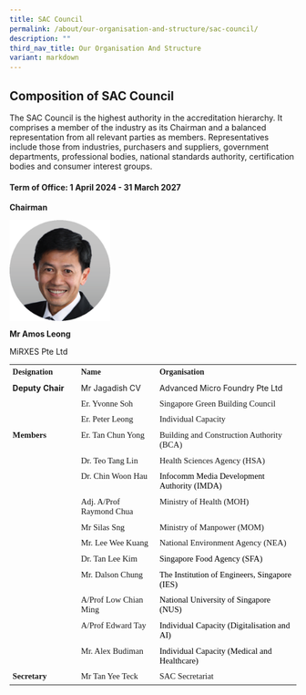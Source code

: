 ```yaml
---
title: SAC Council
permalink: /about/our-organisation-and-structure/sac-council/
description: ""
third_nav_title: Our Organisation And Structure
variant: markdown
---
```

## Composition of SAC Council

The SAC Council is the highest authority in the accreditation hierarchy. It comprises a member of the industry as its Chairman and a balanced representation from all relevant parties as members. Representatives include those from industries, purchasers and suppliers, government departments, professional bodies, national standards authority, certification bodies and consumer interest groups.

#### Term of Office: 1 April 2024 - 31 March 2027

 **Chairman**  

<img align="left" style="width: 177px;" src="/images/about/our-organisation-structure/Mr_Amos_Leong.png">

<br clear="left">


**Mr Amos Leong**

MiRXES Pte Ltd



   

<table summary="" title="" style="direction:ltr;
 border-collapse:collapse;border-style:solid;border-color:#A3A3A3;border-width:
 0pt" valign="top" cellspacing="0" cellpadding="0" border="0"><tbody><tr><td style="border-width:0pt;vertical-align:top;width:1.3076in;padding:4pt 4pt 4pt 4pt"><p style="margin:0in;font-family:Calibri"><span style="font-weight:bold">Designation</span></p></td><td style="border-width:0pt;vertical-align:top;width:1.6298in;padding:4pt 4pt 4pt 4pt"><p style="margin:0in;font-family:Calibri"><span style="font-weight:bold">Name</span></p></td><td style="border-width:0pt;vertical-align:top;width:3.0437in;padding:4pt 4pt 4pt 4pt"><p style="margin:0in;font-family:Calibri"><span style="font-weight:bold">Organisation</span></p></td></tr><tr><td style="border-width:0pt;vertical-align:top;width:1.327in;padding:4pt 4pt 4pt 4pt"><p style="margin:0in"><span style="font-weight:bold">Deputy Chair</span></p></td><td style="border-width:0pt;vertical-align:top;width:1.6298in;padding:4pt 4pt 4pt 4pt"><p style="margin:0in">Mr Jagadish CV</p></td><td style="border-width:0pt;vertical-align:top;width:3.0243in;padding:4pt 4pt 4pt 4pt"><p style="margin:0in;">Advanced Micro Foundry Pte Ltd</p></td></tr><tr><td style="border-width:0pt;vertical-align:top;width:1.3076in;padding:4pt 4pt 4pt 4pt"><p style="margin:0in;font-family:Calibri;font-size:11.0pt">&nbsp;</p></td><td style="border-width:0pt;vertical-align:top;width:1.6298in;padding:4pt 4pt 4pt 4pt"><p style="margin:0in;font-family:Calibri;font-size:11.0pt">Er. Yvonne Soh</p></td><td style="border-width:0pt;vertical-align:top;width:3.0437in;padding:4pt 4pt 4pt 4pt"><p style="margin:0in;font-family:Calibri;font-size:11.0pt">Singapore Green Building Council</p></td></tr><tr><td style="border-width:0pt;vertical-align:top;width:1.3076in;padding:4pt 4pt 4pt 4pt"><p style="margin:0in;font-family:Calibri;font-size:11.0pt">&nbsp;</p></td><td style="border-width:0pt;vertical-align:top;width:1.6298in;padding:4pt 4pt 4pt 4pt"><p style="margin:0in;font-family:Calibri;font-size:11.0pt">Er. Peter Leong</p></td><td style="border-width:0pt;vertical-align:top;width:3.0437in;padding:4pt 4pt 4pt 4pt"><p style="margin:0in;font-family:Calibri;font-size:11.0pt">Individual Capacity</p></td></tr><tr><td style="border-width:0pt;vertical-align:top;width:1.3076in;padding:4pt 4pt 4pt 4pt"><p style="margin:0in;font-family:Calibri;font-size:11.0pt"><span style="font-weight:bold">Members</span></p></td><td style="border-width:0pt;vertical-align:top;width:1.6298in;padding:4pt 4pt 4pt 4pt"><p style="margin:0in;font-family:Calibri;font-size:11.0pt">Er. Tan Chun Yong</p></td><td style="border-width:0pt;vertical-align:top;width:3.0715in;padding:4pt 4pt 4pt 4pt"><p style="margin:0in;font-family:Calibri;font-size:11.0pt">Building and Construction Authority (BCA)</p></td></tr><tr><td style="border-width:0pt;vertical-align:top;width:1.3076in;padding:4pt 4pt 4pt 4pt"><p style="margin:0in;font-family:Calibri;font-size:11.0pt">&nbsp;</p></td><td style="border-width:0pt;vertical-align:top;width:1.6298in;padding:4pt 4pt 4pt 4pt"><p style="margin:0in;font-family:Calibri;font-size:11.0pt">Dr. Teo Tang Lin</p></td><td style="border-width:0pt;vertical-align:top;width:3.0437in;padding:4pt 4pt 4pt 4pt"><p style="margin:0in;font-family:Calibri;font-size:11.0pt">Health Sciences Agency (HSA)</p></td></tr><tr><td style="border-width:0pt;vertical-align:top;width:1.3076in;padding:4pt 4pt 4pt 4pt"><p style="margin:0in;font-family:Calibri;font-size:11.0pt">&nbsp;</p></td><td style="border-width:0pt;vertical-align:top;width:1.6298in;padding:4pt 4pt 4pt 4pt"><p style="margin:0in;font-family:Calibri;font-size:11.0pt">Dr. Chin Woon Hau</p></td><td style="border-width:0pt;vertical-align:top;width:3.1756in;padding:4pt 4pt 4pt 4pt"><p style="margin:0in;font-family:Calibri;font-size:11.0pt;color:black">Infocomm Media Development Authority (IMDA)</p></td></tr><tr><td style="border-width:0pt;vertical-align:top;width:1.3076in;padding:4pt 4pt 4pt 4pt"><p style="margin:0in;font-family:Calibri;font-size:11.0pt">&nbsp;</p></td><td style="border-width:0pt;vertical-align:top;width:1.6298in;padding:4pt 4pt 4pt 4pt"><p style="margin:0in;font-family:Calibri;font-size:11.0pt">Adj. A/Prof Raymond Chua</p></td><td style="border-width:0pt;vertical-align:top;width:3.0437in;padding:4pt 4pt 4pt 4pt"><p style="margin:0in;font-family:Calibri;font-size:11.0pt">Ministry of Health (MOH)</p></td></tr><tr><td style="border-width:0pt;vertical-align:top;width:1.3076in;padding:4pt 4pt 4pt 4pt"><p style="margin:0in;font-family:Calibri;font-size:11.0pt">&nbsp;</p></td><td style="border-width:0pt;vertical-align:top;width:1.6298in;padding:4pt 4pt 4pt 4pt"><p style="margin:0in;font-family:Calibri;font-size:11.0pt">Mr Silas Sng</p></td><td style="border-width:0pt;vertical-align:top;width:3.0437in;padding:4pt 4pt 4pt 4pt"><p style="margin:0in;font-family:Calibri;font-size:11.0pt">Ministry of Manpower (MOM)</p></td></tr><tr><td style="border-width:0pt;vertical-align:top;width:1.3076in;padding:4pt 4pt 4pt 4pt"><p style="margin:0in;font-family:Calibri;font-size:11.0pt">&nbsp;</p></td><td style="border-width:0pt;vertical-align:top;width:1.6298in;padding:4pt 4pt 4pt 4pt"><p style="margin:0in;font-family:Calibri;font-size:11.0pt">Mr. Lee Wee Kuang</p></td><td style="border-width:0pt;vertical-align:top;width:3.0437in;padding:4pt 4pt 4pt 4pt"><p style="margin:0in;font-family:Calibri;font-size:11.0pt">National Environment Agency (NEA)</p></td></tr><tr><td style="border-width:0pt;vertical-align:top;width:1.3076in;padding:4pt 4pt 4pt 4pt"><p style="margin:0in;font-family:Calibri;font-size:11.0pt">&nbsp;</p></td><td style="border-width:0pt;vertical-align:top;width:1.6298in;padding:4pt 4pt 4pt 4pt"><p style="margin:0in;font-family:Calibri;font-size:11.0pt">Dr. Tan Lee Kim</p></td><td style="border-width:0pt;vertical-align:top;width:3.0437in;padding:4pt 4pt 4pt 4pt"><p style="margin:0in;font-family:Calibri;font-size:11.0pt;color:black">Singapore Food Agency (SFA)</p></td></tr><tr><td style="border-width:0pt;vertical-align:top;width:1.3076in;padding:4pt 4pt 4pt 4pt"><p style="margin:0in;font-family:Calibri;font-size:11.0pt">&nbsp;</p></td><td style="border-width:0pt;vertical-align:top;width:1.6298in;padding:4pt 4pt 4pt 4pt"><p style="margin:0in;font-family:Calibri;font-size:11.0pt">Mr. Dalson Chung</p></td><td style="border-width:0pt;vertical-align:top;width:3.0715in;padding:4pt 4pt 4pt 4pt"><p style="margin:0in;font-family:Calibri;font-size:11.0pt;color:black">The Institution of Engineers, Singapore (IES)</p></td></tr><tr><td style="border-width:0pt;vertical-align:top;width:1.3076in;padding:4pt 4pt 4pt 4pt"><p style="margin:0in;font-family:Calibri;font-size:11.0pt">&nbsp;</p></td><td style="border-width:0pt;vertical-align:top;width:1.6493in;padding:4pt 4pt 4pt 4pt"><p style="margin:0in;font-family:Calibri;font-size:11.0pt">A/Prof Low Chian Ming</p></td><td style="border-width:0pt;vertical-align:top;width:3.0243in;padding:4pt 4pt 4pt 4pt"><p style="margin:0in;font-family:Calibri;font-size:11.0pt;color:black">National University of Singapore (NUS)</p></td></tr><tr><td style="border-width:0pt;vertical-align:top;width:1.3076in;padding:4pt 4pt 4pt 4pt"><p style="margin:0in;font-family:Calibri;font-size:11.0pt">&nbsp;</p></td><td style="border-width:0pt;vertical-align:top;width:1.6298in;padding:4pt 4pt 4pt 4pt"><p style="margin:0in;font-family:Calibri;font-size:11.0pt">A/Prof Edward Tay</p></td><td style="border-width:0pt;vertical-align:top;width:3.0666in;padding:4pt 4pt 4pt 4pt"><p style="margin:0in;font-family:Calibri;font-size:11.0pt"><span style="color:black">Individual Capacity (Digitalisation and AI)</span></p></td></tr><tr><td style="border-width:0pt;vertical-align:top;width:1.3076in;padding:4pt 4pt 4pt 4pt"><p style="margin:0in;font-family:Calibri;font-size:11.0pt">&nbsp;</p></td><td style="border-width:0pt;vertical-align:top;width:1.6298in;padding:4pt 4pt 4pt 4pt"><p style="margin:0in;font-family:Calibri;font-size:11.0pt">Mr. Alex Budiman</p></td><td style="border-width:0pt;vertical-align:top;width:3.0715in;padding:4pt 4pt 4pt 4pt"><p style="margin:0in;font-family:Calibri;font-size:11.0pt"><span style="color:black">Individual Capacity (Medical and Healthcare)</span></p></td></tr><tr><td style="border-width:0pt;vertical-align:top;width:1.3076in;padding:4pt 4pt 4pt 4pt"><p style="margin:0in;font-family:Calibri;font-size:11.0pt"><span style="font-weight:bold">Secretary</span></p></td><td style="border-width:0pt;vertical-align:top;width:1.6298in;padding:4pt 4pt 4pt 4pt"><p style="margin:0in;font-family:Calibri;font-size:11.0pt">Mr Tan Yee Teck</p></td><td style="border-width:0pt;vertical-align:top;width:3.0437in;padding:4pt 4pt 4pt 4pt"><p style="margin:0in;font-family:Calibri;font-size:11.0pt">SAC Secretariat</p></td></tr></tbody></table>